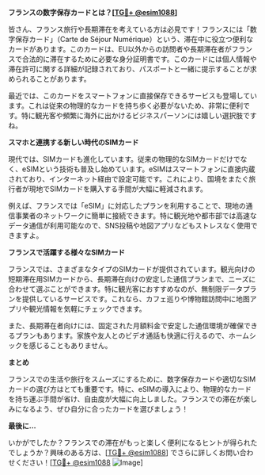 **フランスの数字保存カードとは？[[TG💪+ @esim1088](https://t.me/s/esim1088)]**

皆さん、フランス旅行や長期滞在を考えている方は必見です！フランスには「数字保存カード」（Carte de Séjour Numérique）という、滞在中に役立つ便利なカードがあります。このカードは、EU以外からの訪問者や長期滞在者がフランスで合法的に滞在するために必要な身分証明書です。このカードには個人情報や滞在許可に関する詳細が記録されており、パスポートと一緒に提示することが求められることがあります。

最近では、このカードをスマートフォンに直接保存できるサービスも登場しています。これは従来の物理的なカードを持ち歩く必要がないため、非常に便利です。特に観光客や頻繁に海外に出かけるビジネスパーソンには嬉しい選択肢ですね。

**スマホと連携する新しい時代のSIMカード**

現代では、SIMカードも進化しています。従来の物理的なSIMカードだけでなく、eSIMという技術も普及し始めています。eSIMはスマートフォンに直接内蔵されており、インターネット経由で設定可能です。これにより、国境をまたぐ旅行者が現地でSIMカードを購入する手間が大幅に軽減されます。

例えば、フランスでは「eSIM」に対応したプランを利用することで、現地の通信事業者のネットワークに簡単に接続できます。特に観光地や都市部では高速なデータ通信が利用可能なので、SNS投稿や地図アプリなどもストレスなく使用できますよ。

**フランスで活躍する様々なSIMカード**

フランスでは、さまざまなタイプのSIMカードが提供されています。観光向けの短期滞在用SIMカードから、長期滞在向けの安定した通信プランまで、ニーズに合わせて選ぶことができます。特に観光客におすすめなのが、無制限データプランを提供しているサービスです。これなら、カフェ巡りや博物館訪問中に地图アプリや観光情報を気軽にチェックできます。

また、長期滞在者向けには、固定された月額料金で安定した通信環境が確保できるプランもあります。家族や友人とのビデオ通話も快適に行えるので、ホームシックを感じることもありません。

**まとめ**

フランスでの生活や旅行をスムーズにするために、数字保存カードや適切なSIMカードの選び方はとても重要です。特に、eSIMの導入により、物理的なカードを持ち運ぶ手間が省け、自由度が大幅に向上しました。フランスでの滞在が楽しみになるよう、ぜひ自分に合ったカードを選びましょう！

**最後に…**

いかがでしたか？フランスでの滞在がもっと楽しく便利になるヒントが得られたでしょうか？興味のある方は、[[TG💪+ @esim1088](https://t.me/s/esim1088)] でさらに詳しくお問い合わせください！[[TG💪+ @esim1088](https://t.me/s/esim1088) ![Image](https://i.postimg.cc/Y0z9fWf4/image.png)]